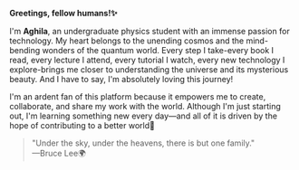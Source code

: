 **Greetings, fellow humans!✨**

I'm **Aghila**, an undergraduate physics student with an immense passion for technology. My heart belongs to the unending cosmos and the mind-bending wonders of the quantum world. Every step I take-every book I read, every lecture I attend, every tutorial I watch, every new technology I explore-brings me closer to understanding the universe and its mysterious beauty. And I have to say, I'm absolutely loving this journey!

I'm an ardent fan of this platform because it empowers me to create, collaborate, and share my work with the world. Although I'm just starting out, I'm learning something new every day—and all of it is driven by the hope of contributing to a better world🤍

>"Under the sky, under the heavens, there is but one family."  
> —Bruce Lee🌍
